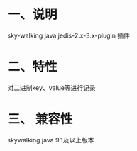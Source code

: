 # 一、说明
sky-walking java jedis-2.x-3.x-plugin 插件
# 二、特性
对二进制key、value等进行记录
# 三、 兼容性
skywalking java 9.1及以上版本